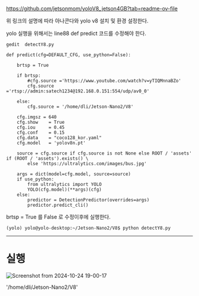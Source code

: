 <https://github.com/jetsonmom/yoloV8_jetson4GB?tab=readme-ov-file>

위 링크의 설명에 따라 아나콘다와 yolo v8 설치 및 환경 설정한다.

yolo 실행을 위해서는 line88 def predict 코드를 수정해야 한다.

```
gedit  detectY8.py
```

```
def predict(cfg=DEFAULT_CFG, use_python=False):
   
    brtsp = True
	
    if brtsp: 
		#cfg.source ='https://www.youtube.com/watch?v=yTIQMnnaBZo'
        cfg.source ='rtsp://admin:satech1234@192.168.0.151:554/udp/av0_0'
       
    else:
        cfg.source = '/home/dli/Jetson-Nano2/V8'
        
    cfg.imgsz = 640
    cfg.show    = True    
    cfg.iou     = 0.45
    cfg.conf    = 0.15
    cfg.data    = "coco128_kor.yaml"
    cfg.model   = 'yolov8n.pt'

    source = cfg.source if cfg.source is not None else ROOT / 'assets' if (ROOT / 'assets').exists() \
        else 'https://ultralytics.com/images/bus.jpg'

    args = dict(model=cfg.model, source=source)
    if use_python:
        from ultralytics import YOLO
        YOLO(cfg.model)(**args)(cfg)
    else:
        predictor = DetectionPredictor(overrides=args)
        predictor.predict_cli()
```

brtsp = True 를 False 로 수정이후에 실행한다.

```
(yolo) yolo@yolo-desktop:~/Jetson-Nano2/V8$ python detectY8.py
```

---

# 실행

![Screenshot from 2024-10-24 19-00-17](https://github.com/user-attachments/assets/ed5e8708-2f9a-47ec-b3f8-fc5aff0b150e)





'/home/dli/Jetson-Nano2/V8'



